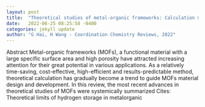 ```yaml
---
layout: post
title:  "Theoretical studies of metal-organic frameworks: Calculation methods and applications in catalysis, gas separation, and energy storage"
date:   2022-06-25 08:25:58 -0400
categories: jekyll update
author: "G Hai, H Wang - Coordination Chemistry Reviews, 2022"
---
```

Abstract Metal-organic frameworks (MOFs), a functional material with a large specific surface area and high porosity have attracted increasing attention for their great potential in various applications. As a relatively time-saving, cost-effective, high-efficient and results-predictable method, theoretical calculation has gradually become a trend to guide MOFs material design and development. In this review, the most recent advances in theoretical studies of MOFs were systemically summarized  Cites: Theoretical limits of hydrogen storage in metalorganic